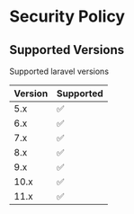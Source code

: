 # Security Policy

## Supported Versions

Supported laravel versions

| Version | Supported          |
| ------- | ------------------ |
| 5.x   | :white_check_mark: |
| 6.x   | :white_check_mark: |
| 7.x   | :white_check_mark: |
| 8.x   | :white_check_mark: |
| 9.x   | :white_check_mark: |
| 10.x   | :white_check_mark: |
| 11.x   | :white_check_mark: |

